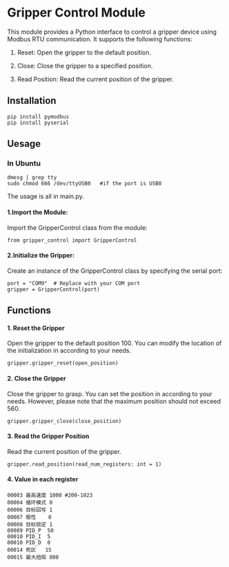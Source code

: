 # Gripper Control Module
This module provides a Python interface to control a gripper device using Modbus RTU communication. It supports the following functions:

1. Reset: Open the gripper to the default position.

2. Close: Close the gripper to a specified position.

3. Read Position: Read the current position of the gripper.

## Installation
```
pip install pymodbus
pip install pyserial
```

## Uesage
### In Ubuntu
```
dmesg | grep tty
sudo chmod 666 /dev/ttyUSB0   #if the port is USB0
```
The usage is all in main.py.
#### 1.Import the Module:
Import the GripperControl class from the module:
```
from gripper_control import GripperControl
```
#### 2.Initialize the Gripper:
Create an instance of the GripperControl class by specifying the serial port:
```
port = "COM9"  # Replace with your COM port
gripper = GripperControl(port)
```
## Functions
#### 1. Reset the Gripper
Open the gripper to the default position 100. You can modify the location of the initialization in according to your needs.
```
gripper.gripper_reset(open_position) 
```

#### 2. Close the Gripper
Close the gripper to grasp. You can set the position in according to your needs. However, please note that the maximum position should not exceed 560.
```
gripper.gripper_close(close_position)  
```
#### 3. Read the Gripper Position
Read the current position of the gripper.
```
gripper.read_position(read_num_registers: int = 1) 
```
#### 4. Value in each register
```
00003 最高速度 1000 #200-1023
00004 循环模式 0
00006 目标回写 1
00007 极性    0
00008 目标锁定 1
00009 PID_P  50
00010 PID_I  5
00010 PID_D  0
00014 死区   15
00015 最大扭矩 800
```

